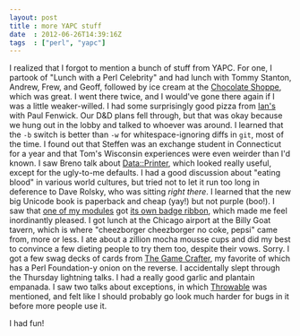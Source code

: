 ```yaml
---
layout: post
title : more YAPC stuff
date  : 2012-06-26T14:39:16Z
tags  : ["perl", "yapc"]
---
```

I realized that I forgot to mention a bunch of stuff from YAPC.  For one, I
partook of "Lunch with a Perl Celebrity" and had lunch with Tommy Stanton,
Andrew, Frew, and Geoff, followed by ice cream at the [Chocolate
Shoppe](http://www.chocolateshoppeicecream.com/), which was great.  I went
there twice, and I would've gone there again if I was a little weaker-willed.
I had some surprisingly good pizza from [Ian's](http://www.ianspizza.com/) with
Paul Fenwick.  Our D&D plans fell through, but that was okay because we hung
out in the lobby and talked to whoever was around.  I learned that the `-b`
switch is better than `-w` for whitespace-ignoring diffs in `git`, most of the
time.  I found out that Steffen was an exchange student in Connecticut for a
year and that Tom's Wisconsin experiences were even weirder than I'd known.  I
saw Breno talk about [Data::Printer](http://metacpan.org/module/Data::Printer),
which looked really useful, except for the ugly-to-me defaults.  I had a good
discussion about "eating blood" in various world cultures, but tried not to let
it run too long in deference to Dave Rolsky, who was sitting *right there*.  I
learned that the new big Unicode book is paperback and cheap (yay!) but not
purple (boo!).  I saw that [one of my modules](http://dzil.org/) got [its own
badge
ribbon](http://www.flickr.com/photos/rjbs/7447996458/in/set-72157630298408298/),
which made me feel inordinantly pleased.  I got lunch at the Chicago airport at
the Billy Goat tavern, which is where "cheezborger cheezborger no coke, pepsi"
came from, more or less.  I ate about a zillion mocha mousse cups and did my
best to convince a few dieting people to try them too, despite their vows.
Sorry.  I got a few swag decks of cards from [The Game
Crafter](https://www.thegamecrafter.com/), my favorite of which has a Perl
Foundation-y onion on the reverse.  I accidentally slept through the Thursday
lightning talks.  I had a really good garlic and plantain empanada.  I saw two
talks about exceptions, in which
[Throwable](http://metacpan.org/module/Throwable) was mentioned, and felt like
I should probably go look much harder for bugs in it before more people use it.

I had fun!


